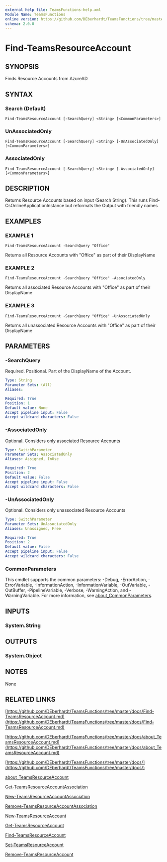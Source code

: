 ```yaml
---
external help file: TeamsFunctions-help.xml
Module Name: TeamsFunctions
online version: https://github.com/DEberhardt/TeamsFunctions/tree/master/docs/Find-TeamsResourceAccount.md
schema: 2.0.0
---
```


# Find-TeamsResourceAccount

## SYNOPSIS
Finds Resource Accounts from AzureAD

## SYNTAX

### Search (Default)
```
Find-TeamsResourceAccount [-SearchQuery] <String> [<CommonParameters>]
```

### UnAssociatedOnly
```
Find-TeamsResourceAccount [-SearchQuery] <String> [-UnAssociatedOnly] [<CommonParameters>]
```

### AssociatedOnly
```
Find-TeamsResourceAccount [-SearchQuery] <String> [-AssociatedOnly] [<CommonParameters>]
```

## DESCRIPTION
Returns Resource Accounts based on input (Search String).
This runs Find-CsOnlineApplicationInstance but reformats the Output with friendly names

## EXAMPLES

### EXAMPLE 1
```
Find-TeamsResourceAccount -SearchQuery "Office"
```

Returns all Resource Accounts with "Office" as part of their DisplayName

### EXAMPLE 2
```
Find-TeamsResourceAccount -SearchQuery "Office" -AssociatedOnly
```

Returns all associated Resource Accounts with "Office" as part of their DisplayName

### EXAMPLE 3
```
Find-TeamsResourceAccount -SearchQuery "Office" -UnAssociatedOnly
```

Returns all unassociated Resource Accounts with "Office" as part of their DisplayName

## PARAMETERS

### -SearchQuery
Required.
Positional.
Part of the DisplayName of the Account.

```yaml
Type: String
Parameter Sets: (All)
Aliases:

Required: True
Position: 1
Default value: None
Accept pipeline input: False
Accept wildcard characters: False
```

### -AssociatedOnly
Optional.
Considers only associated Resource Accounts

```yaml
Type: SwitchParameter
Parameter Sets: AssociatedOnly
Aliases: Assigned, InUse

Required: True
Position: 2
Default value: False
Accept pipeline input: False
Accept wildcard characters: False
```

### -UnAssociatedOnly
Optional.
Considers only unassociated Resource Accounts

```yaml
Type: SwitchParameter
Parameter Sets: UnAssociatedOnly
Aliases: Unassigned, Free

Required: True
Position: 2
Default value: False
Accept pipeline input: False
Accept wildcard characters: False
```

### CommonParameters
This cmdlet supports the common parameters: -Debug, -ErrorAction, -ErrorVariable, -InformationAction, -InformationVariable, -OutVariable, -OutBuffer, -PipelineVariable, -Verbose, -WarningAction, and -WarningVariable. For more information, see [about_CommonParameters](http://go.microsoft.com/fwlink/?LinkID=113216).

## INPUTS

### System.String
## OUTPUTS

### System.Object
## NOTES
None

## RELATED LINKS

[https://github.com/DEberhardt/TeamsFunctions/tree/master/docs/Find-TeamsResourceAccount.md](https://github.com/DEberhardt/TeamsFunctions/tree/master/docs/Find-TeamsResourceAccount.md)

[https://github.com/DEberhardt/TeamsFunctions/tree/master/docs/about_TeamsResourceAccount.md](https://github.com/DEberhardt/TeamsFunctions/tree/master/docs/about_TeamsResourceAccount.md)

[https://github.com/DEberhardt/TeamsFunctions/tree/master/docs/](https://github.com/DEberhardt/TeamsFunctions/tree/master/docs/)

[about_TeamsResourceAccount]()

[Get-TeamsResourceAccountAssociation]()

[New-TeamsResourceAccountAssociation]()

[Remove-TeamsResourceAccountAssociation]()

[New-TeamsResourceAccount]()

[Get-TeamsResourceAccount]()

[Find-TeamsResourceAccount]()

[Set-TeamsResourceAccount]()

[Remove-TeamsResourceAccount]()

